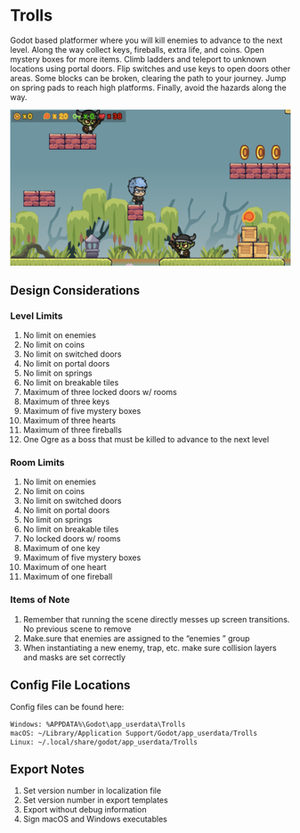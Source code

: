 # Trolls
Godot based platformer where you will kill enemies to advance to the next level. Along the way collect keys, fireballs, extra life, and coins. Open mystery boxes for more items. Climb ladders and teleport to unknown locations using portal doors. Flip switches and use keys to open doors other areas. Some blocks can be broken, clearing the path to your journey. Jump on spring pads to reach high platforms. Finally, avoid the hazards along the way.

![Level 1 Screenhot](/screenshot.png)

## Design Considerations
### Level Limits

1. No limit on enemies
2. No limit on coins
3. No limit on switched doors
4. No limit on portal doors
5. No limit on springs
6. No limit on breakable tiles
7. Maximum of three locked doors w/ rooms
8. Maximum of three keys
9. Maximum of five mystery boxes
10. Maximum of three hearts
11. Maximum of three fireballs
12. One Ogre as a boss that must be killed to advance to the next level

### Room Limits
1. No limit on enemies
2. No limit on coins
3. No limit on switched doors
4. No limit on portal doors
5. No limit on springs
6. No limit on breakable tiles
7. No locked doors w/ rooms
8. Maximum of one key
9. Maximum of five mystery boxes
10. Maximum of one heart
11. Maximum of one fireball

### Items of Note
1. Remember that running the scene directly messes up screen transitions. No previous scene to remove
2. Make.sure that enemies are assigned to the “enemies ” group
3. When instantiating a new enemy, trap, etc. make sure collision layers and masks are set correctly

## Config File Locations
Config files can be found here:

	Windows: %APPDATA%\Godot\app_userdata\Trolls  
	macOS: ~/Library/Application Support/Godot/app_userdata/Trolls  
	Linux: ~/.local/share/godot/app_userdata/Trolls

## Export Notes
1. Set version number in localization file
2. Set version number in export templates
3. Export without debug information
4. Sign macOS and Windows executables